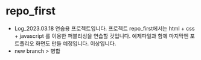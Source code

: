 # repo_first

- Log_2023.03.18
  연습용 프로젝트입니다.
  프로젝트 repo_first에서는 html + css + javascript 를 이용한 퍼블리싱을 연습할 것입니다.
  예제파일과 함께 마지막엔 포트폴리오 화면도 만들 예정입니다.
  이상입니다.
- new branch > 병합
